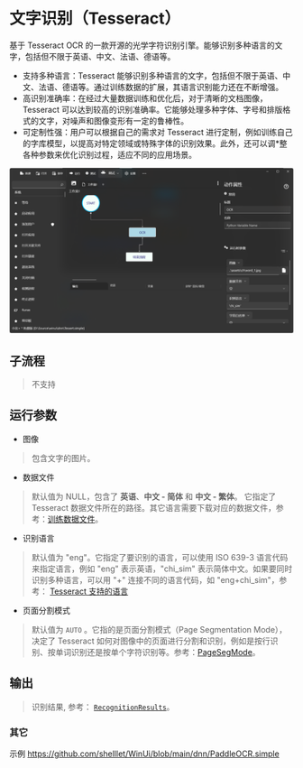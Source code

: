 # 文字识别（Tesseract）
基于 Tesseract OCR 的一款开源的光学字符识别引擎。能够识别多种语言的文字，包括但不限于英语、中文、法语、德语等。

* 支持多种语言：Tesseract 能够识别多种语言的文字，包括但不限于英语、中文、法语、德语等。通过训练数据的扩展，其语言识别能力还在不断增强。
* 高识别准确率：在经过大量数据训练和优化后，对于清晰的文档图像，Tesseract 可以达到较高的识别准确率。它能够处理多种字体、字号和排版格式的文字，对噪声和图像变形有一定的鲁棒性。
* 可定制性强：用户可以根据自己的需求对 Tesseract 进行定制，例如训练自己的字库模型，以提高对特定领域或特殊字体的识别效果。此外，还可以调*整各种参数来优化识别过程，适应不同的应用场景。

![TesseractOCR](./images/07.png ':size=90%')

## 子流程
> 不支持

## 运行参数

* 图像
> 包含文字的图片。

* 数据文件
> 默认值为 NULL，包含了 **英语**、**中文 - 简体** 和 **中文 - 繁体**。 它指定了 Tesseract 数据文件所在的路径。其它语言需要下载对应的数据文件，参考：[训练数据文件](./introduction/tesseract/Data-Files)。

* 识别语言
> 默认值为 "eng"。它指定了要识别的语言，可以使用 ISO 639-3 语言代码来指定语言，例如 "eng" 表示英语，"chi_sim" 表示简体中文。如果要同时识别多种语言，可以用 "+" 连接不同的语言代码，如 "eng+chi_sim"，参考： [Tesseract 支持的语言](./introduction/tesseract/Languages_Scripts)

* 页面分割模式
>  默认值为 `AUTO` 。它指的是页面分割模式（Page Segmentation Mode），决定了 Tesseract 如何对图像中的页面进行分割和识别，例如是按行识别、按单词识别还是按单个字符识别等。参考：[PageSegMode](./enums/PageSegMode.md)。

## 输出 

> 识别结果, 参考： [`RecognitionResults`](./types/RecognitionResult.md)。

### 其它

示例 https://github.com/shelllet/WinUi/blob/main/dnn/PaddleOCR.simple

